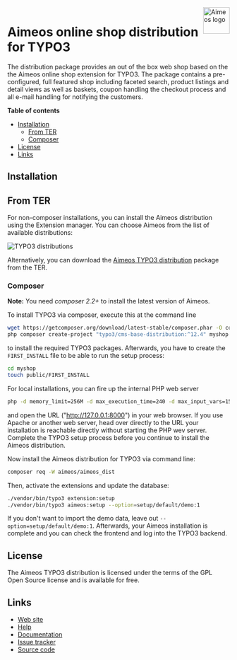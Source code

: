 <a href="https://aimeos.org/">
    <img src="https://aimeos.org/fileadmin/template/icons/logo.png" alt="Aimeos logo" title="Aimeos" align="right" height="60" />
</a>

# Aimeos online shop distribution for TYPO3

The distribution package provides an out of the box web shop based on the the Aimeos
online shop extension for TYPO3. The package contains a pre-configured, full featured shop
including faceted search, product listings and detail views as well as baskets, coupon
handling the checkout process and all e-mail handling for notifying the customers.

**Table of contents**
- [Installation](#installation)
    - [From TER](#from-ter)
    - [Composer](#composer)
- [License](#license)
- [Links](#links)

## Installation

## From TER

For non-composer installations, you can install the Aimeos distribution using the
Extension manager. You can choose Aimeos from the list of available distributions:

![TYPO3 distributions](https://aimeos.org/fileadmin/aimeos.org/images/aimeos-typo3-dist-install.png)

Alternatively, you can download the [Aimeos TYPO3 distribution](https://extensions.typo3.org/extension/aimeos_dist/)
package from the TER.

### Composer

**Note:** You need *composer 2.2+* to install the latest version of Aimeos.

To install TYPO3 via composer, execute this at the command line

```bash
wget https://getcomposer.org/download/latest-stable/composer.phar -O composer
php composer create-project "typo3/cms-base-distribution:^12.4" myshop
```

to install the required TYPO3 packages. Afterwards, you have to create the
`FIRST_INSTALL` file to be able to run the setup process:

```bash
cd myshop
touch public/FIRST_INSTALL
```

For local installations, you can fire up the internal PHP web server

```bash
php -d memory_limit=256M -d max_execution_time=240 -d max_input_vars=1500 -S 127.0.0.1:8000 -t public
```

and open the URL ("http://127.0.0.1:8000") in your web browser. If you use Apache or
another web server, head over directly to the URL your installation is reachable directly
without starting the PHP wev server. Complete the TYPO3 setup process before you continue
to install the Aimeos distribution.

Now install the Aimeos distribution for TYPO3 via command line:

```bash
composer req -W aimeos/aimeos_dist
```

Then, activate the extensions and update the database:

```bash
./vendor/bin/typo3 extension:setup
./vendor/bin/typo3 aimeos:setup --option=setup/default/demo:1
```

If you don't want to import the demo data, leave out `--option=setup/default/demo:1`.
Afterwards, your Aimeos installation is complete and you can check the frontend and
log into the TYPO3 backend.

## License

The Aimeos TYPO3 distribution is licensed under the terms of the GPL Open Source
license and is available for free.

## Links

* [Web site](https://aimeos.org/TYPO3)
* [Help](https://aimeos.org/help)
* [Documentation](https://aimeos.org/docs/typo3/)
* [Issue tracker](https://github.com/aimeos/aimeos-typo3-dist/issues)
* [Source code](https://github.com/aimeos/aimeos-typo3-dist)
